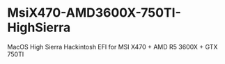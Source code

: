 # MsiX470-AMD3600X-750TI-HighSierra
MacOS High Sierra Hackintosh EFI for MSI X470 + AMD R5 3600X + GTX 750TI








